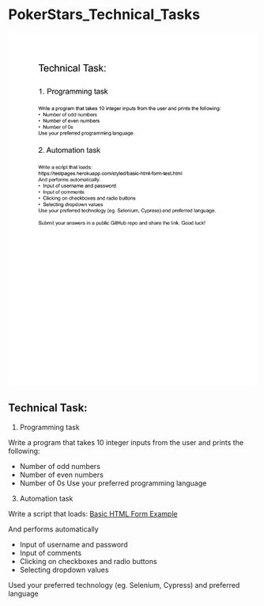 
# PokerStars_Technical_Tasks


![Technical Task](TestAutomationInterntask.PNG)

## Technical Task:

1. Programming task
 
Write a program that takes 10 integer inputs from the user and prints the following:

- Number of odd numbers
- Number of even numbers
- Number of 0s
Use your preferred programming language

3. Automation task

Write a script that loads:
[Basic HTML Form Example](https://testpages.herokuapp.com/styled/basic-html-form-test.html)

And performs automatically

- Input of username and password
- Input of comments
- Clicking on checkboxes and radio buttons
- Selecting dropdown values

Used your preferred technology (eg. Selenium, Cypress) and preferred language